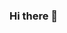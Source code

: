 ### Hi there 👋

<!--
**wilianne/wilianne** is a ✨ _special_ ✨ repository because its `README.md` (this file) appears on your GitHub profile.

Here are some ideas to get you started:

- 🌱 I’m currently learning HTML,CSS,Python.
- 💬 Ask me about Python or HTML
